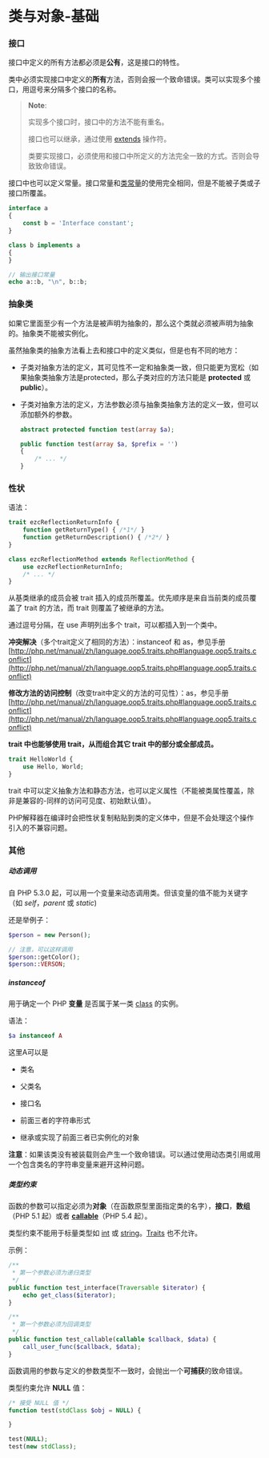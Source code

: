 类与对象-基础
=======

### 接口

接口中定义的所有方法都必须是**公有**，这是接口的特性。

类中必须实现接口中定义的**所有**方法，否则会报一个致命错误。类可以实现多个接口，用逗号来分隔多个接口的名称。

> **Note**:
>
> 实现多个接口时，接口中的方法不能有重名。
>
> 接口也可以继承，通过使用 [extends](http://php.net/manual/zh/language.oop5.inheritance.php) 操作符。
>
> 类要实现接口，必须使用和接口中所定义的方法完全一致的方式。否则会导致致命错误。

接口中也可以定义常量。接口常量和[类常量](http://php.net/manual/zh/language.oop5.constants.php)的使用完全相同，但是不能被子类或子接口所覆盖。

```php
interface a
{
    const b = 'Interface constant';
}

class b implements a
{
}

// 输出接口常量
echo a::b, "\n", b::b;
```

### 抽象类

如果它里面至少有一个方法是被声明为抽象的，那么这个类就必须被声明为抽象的。抽象类不能被实例化。

虽然抽象类的抽象方法看上去和接口中的定义类似，但是也有不同的地方：

* 子类对抽象方法的定义，其可见性不一定和抽象类一致，但只能更为宽松（如果抽象类抽象方法是protected，那么子类对应的方法只能是 **protected** 或 **public**）。

* 子类对抽象方法的定义，方法参数必须与抽象类抽象方法的定义一致，但可以添加额外的参数。

  ```php
  abstract protected function test(array $a);
  
  public function test(array $a, $prefix = '')
  {
      /* ... */
  }
  ```

### 性状

语法：

```php
trait ezcReflectionReturnInfo {
    function getReturnType() { /*1*/ }
    function getReturnDescription() { /*2*/ }
}

class ezcReflectionMethod extends ReflectionMethod {
    use ezcReflectionReturnInfo;
    /* ... */
}
```

从基类继承的成员会被 trait 插入的成员所覆盖。优先顺序是来自当前类的成员覆盖了 trait 的方法，而 trait 则覆盖了被继承的方法。

通过逗号分隔，在 use 声明列出多个 trait，可以都插入到一个类中。

**冲突解决**（多个trait定义了相同的方法）：instanceof 和 as，参见手册 [http://php.net/manual/zh/language.oop5.traits.php#language.oop5.traits.conflict](http://php.net/manual/zh/language.oop5.traits.php#language.oop5.traits.conflict)

**修改方法的访问控制**（改变trait中定义的方法的可见性）：as，参见手册 [http://php.net/manual/zh/language.oop5.traits.php#language.oop5.traits.conflict](http://php.net/manual/zh/language.oop5.traits.php#language.oop5.traits.conflict)

**trait 中也能够使用 trait，从而组合其它 trait 中的部分或全部成员。**

```php
trait HelloWorld {
    use Hello, World;
}
```

trait 中可以定义抽象方法和静态方法，也可以定义属性（不能被类属性覆盖，除非是兼容的-同样的访问可见度、初始默认值）。

PHP解释器在编译时会把性状复制粘贴到类的定义体中，但是不会处理这个操作引入的不兼容问题。

### 其他

##### 动态调用

自 PHP 5.3.0 起，可以用一个变量来动态调用类。但该变量的值不能为关键字（如 *self*，*parent* 或 *static*)

还是举例子：

```php
$person = new Person();

// 注意，可以这样调用
$person::getColor();
$person::VERSON;
```

##### instanceof

用于确定一个 PHP **变量** 是否属于某一类 [class](http://php.net/manual/zh/language.oop5.basic.php#language.oop5.basic.class) 的实例。

语法：

```php
$a instanceof A
```

这里A可以是 

* 类名

* 父类名

* 接口名

* 前面三者的字符串形式

* 继承或实现了前面三者已实例化的对象

**注意**：如果该类没有被装载则会产生一个致命错误。可以通过使用动态类引用或用一个包含类名的字符串变量来避开这种问题。

##### 类型约束

函数的参数可以指定必须为**对象**（在函数原型里面指定类的名字），**接口**，**数组**（PHP 5.1 起）或者 **[callable](http://php.net/manual/zh/language.types.callable.php)**（PHP 5.4 起）。

类型约束不能用于标量类型如 [int](http://php.net/manual/zh/language.types.integer.php) 或 [string](http://php.net/manual/zh/language.types.string.php)。[Traits](http://php.net/manual/zh/language.oop5.traits.php) 也不允许。

示例：

```php
/**
 * 第一个参数必须为递归类型
 */
public function test_interface(Traversable $iterator) {
    echo get_class($iterator);
}

/**
 * 第一个参数必须为回调类型
 */
public function test_callable(callable $callback, $data) {
    call_user_func($callback, $data);
}
```

函数调用的参数与定义的参数类型不一致时，会抛出一个**可捕获**的致命错误。

类型约束允许 **NULL** 值：

```php
/* 接受 NULL 值 */
function test(stdClass $obj = NULL) {

}

test(NULL);
test(new stdClass);
```

